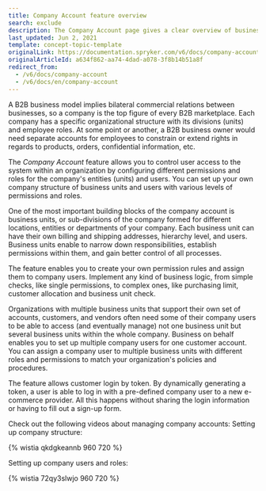 ```yaml
---
title: Company Account feature overview
search: exclude
description: The Company Account page gives a clear overview of business’ structure, hierarchy, shipping, billing addresses, and other users in the Business Unit.
last_updated: Jun 2, 2021
template: concept-topic-template
originalLink: https://documentation.spryker.com/v6/docs/company-account
originalArticleId: a634f862-aa74-4dad-a078-3f8b14b51a8f
redirect_from:
  - /v6/docs/company-account
  - /v6/docs/en/company-account
---
```


A B2B business model implies bilateral commercial relations between businesses, so a company is the top figure of every B2B marketplace. Each company has a specific organizational structure with its divisions (units) and employee roles. At some point or another, a B2B business owner would need separate accounts for employees to constrain or extend rights in regards to products, orders, confidential information, etc.

The *Company Account* feature allows you to control user access to the system within an organization by configuring different permissions and roles for the company's entities (units) and users. You can set up your own company structure of business units and users with various levels of permissions and roles.

One of the most important building blocks of the company account is business units, or sub-divisions of the company formed for different locations, entities or departments of your company. Each business unit can have their own billing and shipping addresses, hierarchy level, and users. Business units enable to narrow down responsibilities, establish permissions within them, and gain better control of all processes.

The feature enables you to create your own permission rules and assign them to company users. Implement any kind of business logic, from simple checks, like single permissions, to complex ones, like purchasing limit, customer allocation and business unit check.

Organizations with multiple business units that support their own set of accounts, customers, and vendors often need some of their company users to be able to access (and eventually manage) not one business unit but several business units within the whole company. Business on behalf enables you to set up multiple company users for one customer account. You can assign a company user to multiple business units with different roles and permissions to match your organization's policies and procedures.

The feature allows customer login by token. By dynamically generating a token, a user is able to log in with a pre-defined company user to a new e-commerce provider. All this happens without sharing the login information or having to fill out a sign-up form.



Check out the following videos about managing company accounts:
Setting up company structure:

{% wistia qkdgkeannb 960 720 %}

Setting up company users and roles:

{% wistia 72qy3slwjo 960 720 %}


